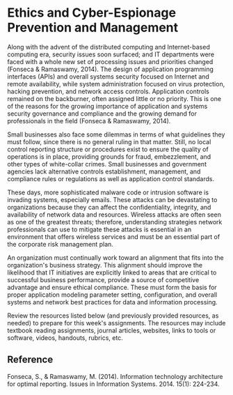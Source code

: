 # Ethics and Cyber-Espionage Prevention and Management

Along with the advent of the distributed computing and Internet-based computing era, security issues soon surfaced; and IT departments were faced with a whole new set of processing issues and priorities changed (Fonseca & Ramaswamy, 2014). The design of application programming interfaces (APIs) and overall systems security focused on Internet and remote availability, while system administration focused on virus protection, hacking prevention, and network access controls. Application controls remained on the backburner, often assigned little or no priority. This is one of the reasons for the growing importance of application and systems security governance and compliance and the growing demand for professionals in the field (Fonseca & Ramaswamy, 2014).

Small businesses also face some dilemmas in terms of what guidelines they must follow, since there is no general ruling in that matter. Still, no local control reporting structure or procedures exist to ensure the quality of operations is in place, providing grounds for fraud, embezzlement, and other types of white-collar crimes. Small businesses and government agencies lack alternative controls establishment, management, and compliance rules or regulations as well as application control standards.

These days, more sophisticated malware code or intrusion software is invading systems, especially emails. These attacks can be devastating to organizations because they can affect the confidentiality, integrity, and availability of network data and resources. Wireless attacks are often seen as one of the greatest threats; therefore, understanding strategies network professionals can use to mitigate these attacks is essential in an environment that offers wireless services and must be an essential part of the corporate risk management plan.

An organization must continually work toward an alignment that fits into the organization's business strategy. This alignment should improve the likelihood that IT initiatives are explicitly linked to areas that are critical to successful business performance, provide a source of competitive advantage and ensure ethical compliance. These must form the basis for proper application modeling parameter setting, configuration, and overall systems and network best practices for data and information processing.

Review the resources listed below (and previously provided resources, as needed) to prepare for this week's assignments. The resources may include textbook reading assignments, journal articles, websites, links to tools or software, videos, handouts, rubrics, etc.

## Reference

Fonseca, S., & Ramaswamy, M. (2014). Information technology architecture for optimal reporting. Issues in Information Systems. 2014. 15(1): 224-234.

